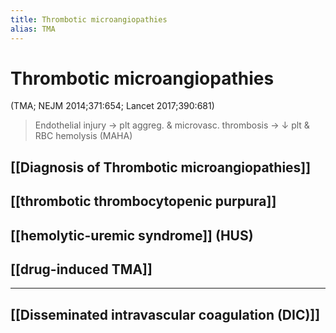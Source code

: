 ```yaml
---
title: Thrombotic microangiopathies
alias: TMA
---
```

# Thrombotic microangiopathies

(TMA; NEJM 2014;371:654; Lancet 2017;390:681)
> Endothelial injury → plt aggreg. & microvasc. thrombosis → ↓ plt & RBC hemolysis (MAHA)

## [[Diagnosis of Thrombotic microangiopathies]]
## [[thrombotic thrombocytopenic purpura]]
## [[hemolytic-uremic syndrome]] (HUS)
## [[drug-induced TMA]]

---

## [[Disseminated intravascular coagulation (DIC)]]
